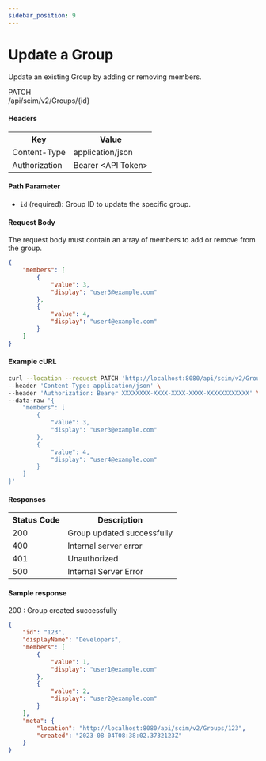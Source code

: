```yaml
---
sidebar_position: 9
---
```


# Update a Group

Update an existing Group by adding or removing members.

<div class="apidocs-header">
    <div class="method patch">PATCH</div>
    <div class="endpoint">/api/scim/v2/Groups/&#123;id&#125;</div>
</div>

#### Headers
<table>
    <tr>
        <th>Key</th>
        <th>Value</th>
    </tr>
    <tr>
        <td>Content-Type</td>
        <td>application/json</td>
    </tr>
    <tr>
        <td>Authorization</td>
        <td>Bearer &lt;API Token&gt;</td>
    </tr>
</table>

#### Path Parameter

- `id` (required): Group ID to update the specific group.

#### Request Body

The request body must contain an array of members to add or remove from the group.

```json
{
    "members": [
        {
            "value": 3,
            "display": "user3@example.com"
        },
        {
            "value": 4,
            "display": "user4@example.com"
        }
    ]
}
```
#### Example cURL
```bash
curl --location --request PATCH 'http://localhost:8080/api/scim/v2/Groups/group-123' \
--header 'Content-Type: application/json' \
--header 'Authorization: Bearer XXXXXXXX-XXXX-XXXX-XXXX-XXXXXXXXXXXX' \
--data-raw '{
    "members": [
        {
            "value": 3,
            "display": "user3@example.com"
        },
        {
            "value": 4,
            "display": "user4@example.com"
        }
    ]
}'
```
#### Responses
<table>
    <tr>
        <th>Status Code</th>
        <th>Description</th>
    </tr>
    <tr>
        <td>200</td>
        <td>Group updated successfully</td>
    </tr>
    <tr>
        <td>400</td>
        <td>Internal server error</td>
    </tr>
    <tr>
        <td>401</td>
        <td>Unauthorized</td>
    </tr>
    <tr>
        <td>500</td>
        <td>Internal Server Error</td>
    </tr>
</table>

#### Sample response
200 : Group created successfully

```json
{
    "id": "123",
    "displayName": "Developers",
    "members": [
        {
            "value": 1,
            "display": "user1@example.com"
        },
        {
            "value": 2,
            "display": "user2@example.com"
        }
    ],
    "meta": {
        "location": "http://localhost:8080/api/scim/v2/Groups/123",
        "created": "2023-08-04T08:38:02.3732123Z"
    }
}
```